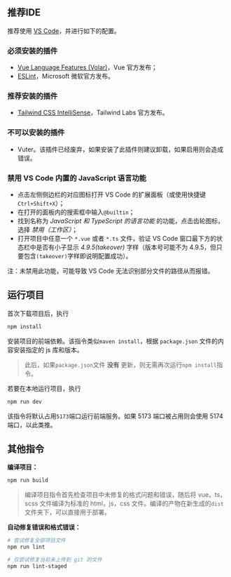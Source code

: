 ## 推荐IDE

推荐使用 [VS Code](https://code.visualstudio.com/)，并进行如下的配置。

### 必须安装的插件

- [Vue Language Features (Volar)](https://marketplace.visualstudio.com/items?itemName=Vue.volar)，Vue 官方发布；
- [ESLint](https://marketplace.visualstudio.com/items?itemName=dbaeumer.vscode-eslint)，Microsoft 微软官方发布。

### 推荐安装的插件

- [Tailwind CSS IntelliSense](https://marketplace.visualstudio.com/items?itemName=bradlc.vscode-tailwindcss)，Tailwind Labs 官方发布。

### **不可以**安装的插件

- Vuter。该插件已经废弃，如果安装了此插件则建议卸载，如果启用则会造成错误。

### 禁用 VS Code 内置的 JavaScript 语言功能

- 点击左侧侧边栏的对应图标打开 VS Code 的扩展面板（或使用快捷键`Ctrl+Shift+X`）；
- 在打开的面板内的搜索框中输入`@builtin`；
- 找到名称为 *JavaScript 和 TypeScript 的语言功能* 的功能，点击齿轮图标，选择 *禁用（工作区）*；
- 打开项目中任意一个 `*.vue` 或者 `*.ts` 文件，验证 VS Code 窗口最下方的状态栏中是否有小子显示 *4.9.5(takeover)* 字样（版本号可能不为 4.9.5，但只要包含`(takeover)`字样即说明配置成功）。

注：未禁用此功能，可能导致 VS Code 无法识别部分文件的路径从而报错。

## 运行项目

首次下载项目后，执行

```sh
npm install
```

安装项目的前端依赖。该指令类似`maven install`，根据 `package.json` 文件的内容安装指定的 js 库和版本。

> 此后，如果`package.json`文件 **没有** 更新，则无需再次运行`npm install`指令。

若要在本地运行项目，执行

```sh
npm run dev
```

该指令将默认占用`5173`端口运行前端服务。如果 5173 端口被占用则会使用 5174 端口，以此类推。

## 其他指令

**编译项目：**

```sh
npm run build
```

> 编译项目指令首先检查项目中未修复的格式问题和错误，随后将 vue，ts，scss 文件编译为标准的 html，js，css 文件。编译的产物在新生成的`dist`文件夹下，可以直接用于部署。

**自动修复错误和格式错误：**

```sh
# 尝试修复全部项目文件
npm run lint

# 仅尝试修复当前未上传到 git 的文件
npm run lint-staged
```
